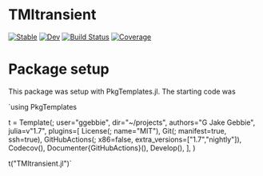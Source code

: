 # TMItransient

[![Stable](https://img.shields.io/badge/docs-stable-blue.svg)](https://ggebbie.github.io/TMItransient.jl/stable)
[![Dev](https://img.shields.io/badge/docs-dev-blue.svg)](https://ggebbie.github.io/TMItransient.jl/dev)
[![Build Status](https://github.com/ggebbie/TMItransient.jl/actions/workflows/CI.yml/badge.svg?branch=main)](https://github.com/ggebbie/TMItransient.jl/actions/workflows/CI.yml?query=branch%3Amain)
[![Coverage](https://codecov.io/gh/ggebbie/TMItransient.jl/branch/main/graph/badge.svg)](https://codecov.io/gh/ggebbie/TMItransient.jl)

# Package setup

This package was setup with PkgTemplates.jl. The starting code was

`using PkgTemplates

t = Template(; user="ggebbie", dir="~/projects", authors="G Jake Gebbie", julia=v"1.7", plugins=[ License(; name="MIT"), Git(; manifest=true, ssh=true), GitHubActions(; x86=false, extra_versions=["1.7","nightly"]), Codecov(), Documenter{GitHubActions}(), Develop(), ], )

t("TMItransient.jl")`

